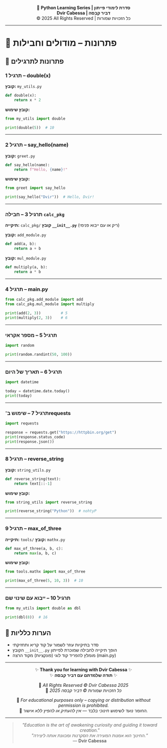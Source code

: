 <!-- DC_HEADER_START -->
<div align="center">

🐍 **Python Learning Series | סדרת לימודי פייתון**  
**Dvir Cabessa | דביר קבסה**  
© 2025 All Rights Reserved | כל הזכויות שמורות

</div>

---
<!-- DC_HEADER_END -->

# 📘 פתרונות – מודולים וחבילות

## 🧪 פתרונות לתרגילים

### תרגיל 1 – double(x)
**קובץ:** `my_utils.py`
```python
def double(x):
    return x * 2
````

**קובץ שימוש:**

```python
from my_utils import double

print(double(5))  # 10
```

---

### תרגיל 2 – say\_hello(name)

**קובץ:** `greet.py`

```python
def say_hello(name):
    return f"Hello, {name}!"
```

**קובץ שימוש:**

```python
from greet import say_hello

print(say_hello("Dvir"))  # Hello, Dvir!
```

---

### תרגיל 3 – חבילה `calc_pkg`

**תיקייה:** `calc_pkg/`
**קובץ `__init__.py`** (ריק או עם ייבוא פנימי)

**קובץ:** `add_module.py`

```python
def add(a, b):
    return a + b
```

**קובץ:** `mul_module.py`

```python
def multiply(a, b):
    return a * b
```

---

### תרגיל 4 – main.py

```python
from calc_pkg.add_module import add
from calc_pkg.mul_module import multiply

print(add(2, 3))         # 5
print(multiply(2, 3))    # 6
```

---

### תרגיל 5 – מספר אקראי

```python
import random

print(random.randint(50, 100))
```

---

### תרגיל 6 – תאריך של היום

```python
import datetime

today = datetime.date.today()
print(today)
```

---

### תרגיל 7 – שימוש ב־requests

```python
import requests

response = requests.get("https://httpbin.org/get")
print(response.status_code)
print(response.json())
```

---

### תרגיל 8 – reverse\_string

**קובץ:** `string_utils.py`

```python
def reverse_string(text):
    return text[::-1]
```

**קובץ שימוש:**

```python
from string_utils import reverse_string

print(reverse_string("Python"))  # nohtyP
```

---

### תרגיל 9 – max\_of\_three

**תיקייה:** `tools/`
**קובץ:** `mathx.py`

```python
def max_of_three(a, b, c):
    return max(a, b, c)
```

**קובץ שימוש:**

```python
from tools.mathx import max_of_three

print(max_of_three(5, 10, 3))  # 10
```

---

### תרגיל 10 – ייבוא עם שינוי שם

```python
from my_utils import double as dbl

print(dbl(8))  # 16
```

## 💬 הערות כלליות

* סדר בתיקיות עוזר לשמור על קוד קריא ותחזיקתי
* הקובץ `__init__.py` הופך תיקייה לחבילה שמוכרת לפייתון
* מומלץ להפריד קוד לוגי (פונקציות) מקוד הרצה (main.py)

<!-- DC_FOOTER_START -->
---

<div align="center">

✨ **Thank you for learning with Dvir Cabessa** ✨  
✨ **תודה שלמדתם עם דביר קבסה** ✨  

📘 *All Rights Reserved © Dvir Cabessa 2025*  
📘 *כל הזכויות שמורות © דביר קבסה 2025*  

🔗 *For educational purposes only – copying or distribution without permission is prohibited.*  
🔗 *החומר נועד לשימוש חינוכי בלבד — אין להעתיק או להפיץ ללא אישור.*

---

> _"Education is the art of awakening curiosity and guiding it toward creation."_  
> _"החינוך הוא אמנות המעירה את הסקרנות ומכוונת אותה ליצירה."_  
> — **Dvir Cabessa**

</div>
<!-- DC_FOOTER_END -->

